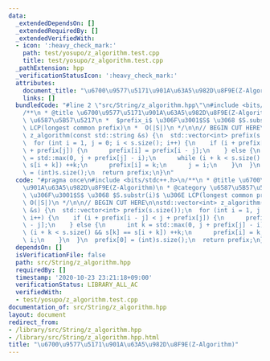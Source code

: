 ```yaml
---
data:
  _extendedDependsOn: []
  _extendedRequiredBy: []
  _extendedVerifiedWith:
  - icon: ':heavy_check_mark:'
    path: test/yosupo/z_algorithm.test.cpp
    title: test/yosupo/z_algorithm.test.cpp
  _pathExtension: hpp
  _verificationStatusIcon: ':heavy_check_mark:'
  attributes:
    document_title: "\u6700\u9577\u5171\u901A\u63A5\u982D\u8F9E(Z-Algorithm)"
    links: []
  bundledCode: "#line 2 \"src/String/z_algorithm.hpp\"\n#include <bits/stdc++.h>\n\
    /**\n * @title \u6700\u9577\u5171\u901A\u63A5\u982D\u8F9E(Z-Algorithm)\n * @category\
    \ \u6587\u5B57\u5217\n *  $prefix_i$ \u306F\u3001$S$ \u3068 $S.substr(i)$ \u306E\
    \ LCP(longest common prefix)\n *  O(|S|)\n */\n\n// BEGIN CUT HERE\n\nstd::vector<int>\
    \ z_algorithm(const std::string &s) {\n  std::vector<int> prefix(s.size());\n\
    \  for (int i = 1, j = 0; i < s.size(); i++) {\n    if (i + prefix[i - j] < j\
    \ + prefix[j]) {\n      prefix[i] = prefix[i - j];\n    } else {\n      int k\
    \ = std::max(0, j + prefix[j] - i);\n      while (i + k < s.size() && s[k] ==\
    \ s[i + k]) ++k;\n      prefix[i] = k;\n      j = i;\n    }\n  }\n  prefix[0]\
    \ = (int)s.size();\n  return prefix;\n}\n"
  code: "#pragma once\n#include <bits/stdc++.h>\n/**\n * @title \u6700\u9577\u5171\
    \u901A\u63A5\u982D\u8F9E(Z-Algorithm)\n * @category \u6587\u5B57\u5217\n *  $prefix_i$\
    \ \u306F\u3001$S$ \u3068 $S.substr(i)$ \u306E LCP(longest common prefix)\n * \
    \ O(|S|)\n */\n\n// BEGIN CUT HERE\n\nstd::vector<int> z_algorithm(const std::string\
    \ &s) {\n  std::vector<int> prefix(s.size());\n  for (int i = 1, j = 0; i < s.size();\
    \ i++) {\n    if (i + prefix[i - j] < j + prefix[j]) {\n      prefix[i] = prefix[i\
    \ - j];\n    } else {\n      int k = std::max(0, j + prefix[j] - i);\n      while\
    \ (i + k < s.size() && s[k] == s[i + k]) ++k;\n      prefix[i] = k;\n      j =\
    \ i;\n    }\n  }\n  prefix[0] = (int)s.size();\n  return prefix;\n}"
  dependsOn: []
  isVerificationFile: false
  path: src/String/z_algorithm.hpp
  requiredBy: []
  timestamp: '2020-10-23 23:21:18+09:00'
  verificationStatus: LIBRARY_ALL_AC
  verifiedWith:
  - test/yosupo/z_algorithm.test.cpp
documentation_of: src/String/z_algorithm.hpp
layout: document
redirect_from:
- /library/src/String/z_algorithm.hpp
- /library/src/String/z_algorithm.hpp.html
title: "\u6700\u9577\u5171\u901A\u63A5\u982D\u8F9E(Z-Algorithm)"
---
```

